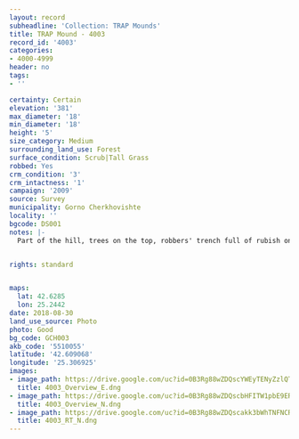 ```yaml
---
layout: record
subheadline: 'Collection: TRAP Mounds'
title: TRAP Mound - 4003
record_id: '4003'
categories:
- 4000-4999
header: no
tags:
- ''

certainty: Certain
elevation: '381'
max_diameter: '18'
min_diameter: '18'
height: '5'
size_category: Medium
surrounding_land_use: Forest
surface_condition: Scrub|Tall Grass
robbed: Yes
crm_condition: '3'
crm_intactness: '1'
campaign: '2009'
source: Survey
municipality: Gorno Cherkhovishte
locality: ''
bgcode: DS001
notes: |-
  Part of the hill, trees on the top, robbers' trench full of rubish on the top.


rights: standard


maps:
  lat: 42.6285
  lon: 25.2442
date: 2018-08-30
land_use_source: Photo
photo: Good
bg_code: GCH003
akb_code: '5510055'
latitude: '42.609068'
longitude: '25.306925'
images:
- image_path: https://drive.google.com/uc?id=0B3Rg88wZDQscYWEyTENyZzlQTzQ
  title: 4003_Overview_E.dng
- image_path: https://drive.google.com/uc?id=0B3Rg88wZDQscbHFITW1pbE9ERjg
  title: 4003_Overview_N.dng
- image_path: https://drive.google.com/uc?id=0B3Rg88wZDQscakk3bWhTNFNCRTQ
  title: 4003_RT_N.dng
---
```

